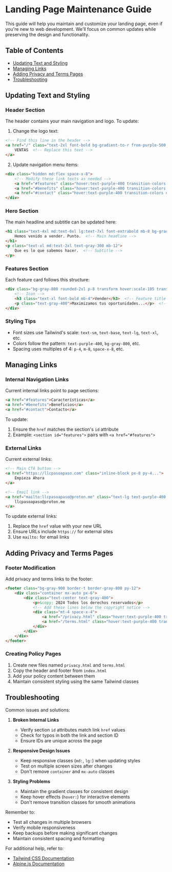 # Landing Page Maintenance Guide

This guide will help you maintain and customize your landing page, even if you're new to web development. We'll focus on common updates while preserving the design and functionality.

## Table of Contents
- [Updating Text and Styling](#updating-text-and-styling)
- [Managing Links](#managing-links)
- [Adding Privacy and Terms Pages](#adding-privacy-and-terms-pages)
- [Troubleshooting](#troubleshooting)

## Updating Text and Styling

### Header Section
The header contains your main navigation and logo. To update:

1. Change the logo text:
```html
<!-- Find this line in the header -->
<a href="/" class="text-2xl font-bold bg-gradient-to-r from-purple-500 to-pink-500 bg-clip-text text-transparent">
    VENTAS  <!-- Replace this text -->
</a>
```

2. Update navigation menu items:
```html
<div class="hidden md:flex space-x-8">
    <!-- Modify these link texts as needed -->
    <a href="#features" class="hover:text-purple-400 transition-colors duration-300">Características</a>
    <a href="#benefits" class="hover:text-purple-400 transition-colors duration-300">Beneficios</a>
    <a href="#contact" class="hover:text-purple-400 transition-colors duration-300">Contacto</a>
</div>
```

### Hero Section
The main headline and subtitle can be updated here:
```html
<h1 class="text-4xl md:text-6xl lg:text-7xl font-extrabold mb-8 bg-gradient-to-r from-purple-400 to-pink-400 bg-clip-text text-transparent">
    Hemos venido a vender. Punto.  <!-- Main headline -->
</h1>
<p class="text-xl md:text-2xl text-gray-300 mb-12">
    Que es lo que sabemos hacer.  <!-- Subtitle -->
</p>
```

### Features Section
Each feature card follows this structure:
```html
<div class="bg-gray-800 rounded-2xl p-8 transform hover:scale-105 transition-all duration-300 shadow-xl hover:shadow-2xl">
    <!-- Icon -->
    <h3 class="text-xl font-bold mb-4">Vender</h3>  <!-- Feature title -->
    <p class="text-gray-400">Maximizamos tus oportunidades...</p>  <!-- Feature description -->
</div>
```

### Styling Tips
- Font sizes use Tailwind's scale: `text-sm`, `text-base`, `text-lg`, `text-xl`, etc.
- Colors follow the pattern: `text-purple-400`, `bg-gray-800`, etc.
- Spacing uses multiples of 4: `p-4`, `m-8`, `space-x-8`, etc.

## Managing Links

### Internal Navigation Links
Current internal links point to page sections:
```html
<a href="#features">Características</a>
<a href="#benefits">Beneficios</a>
<a href="#contact">Contacto</a>
```

To update:
1. Ensure the `href` matches the section's `id` attribute
2. Example: `<section id="features">` pairs with `<a href="#features">`

### External Links
Current external links:
```html
<!-- Main CTA button -->
<a href="https://llcpasoapaso.com" class="inline-block px-8 py-4...">
    Empieza Ahora
</a>

<!-- Email link -->
<a href="mailto:llcpasoapaso@proton.me" class="text-lg text-purple-400...">
    llcpasoapaso@proton.me
</a>
```

To update external links:
1. Replace the `href` value with your new URL
2. Ensure URLs include `https://` for external sites
3. Use `mailto:` for email links

## Adding Privacy and Terms Pages

### Footer Modification
Add privacy and terms links to the footer:
```html
<footer class="bg-gray-900 border-t border-gray-800 py-12">
    <div class="container mx-auto px-6">
        <div class="text-center text-gray-400">
            <p>&copy; 2024 Todos los derechos reservados</p>
            <!-- Add these lines below the copyright notice -->
            <div class="mt-4 space-x-4">
                <a href="/privacy.html" class="hover:text-purple-400 transition-colors duration-300">Privacidad</a>
                <a href="/terms.html" class="hover:text-purple-400 transition-colors duration-300">Términos</a>
            </div>
        </div>
    </div>
</footer>
```

### Creating Policy Pages
1. Create new files named `privacy.html` and `terms.html`
2. Copy the header and footer from `index.html`
3. Add your policy content between them
4. Maintain consistent styling using the same Tailwind classes

## Troubleshooting

Common issues and solutions:

1. **Broken Internal Links**
   - Verify section `id` attributes match link `href` values
   - Check for typos in both the link and section ID
   - Ensure IDs are unique across the page

2. **Responsive Design Issues**
   - Keep responsive classes (`md:`, `lg:`) when updating styles
   - Test on multiple screen sizes after changes
   - Don't remove `container` and `mx-auto` classes

3. **Styling Problems**
   - Maintain the gradient classes for consistent design
   - Keep hover effects (`hover:`) for interactive elements
   - Don't remove transition classes for smooth animations

Remember to:
- Test all changes in multiple browsers
- Verify mobile responsiveness
- Keep backups before making significant changes
- Maintain consistent spacing and formatting

For additional help, refer to:
- [Tailwind CSS Documentation](https://tailwindcss.com/docs)
- [Alpine.js Documentation](https://alpinejs.dev/docs)